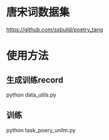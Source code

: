 # 唐宋词数据集
https://github.com/ssbuild/poetry_tang

# 使用方法 

## 生成训练record
python data_utils.py

## 训练
python task_poery_unilm.py
